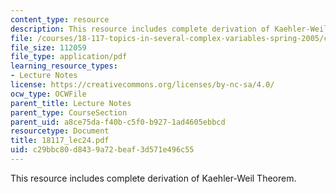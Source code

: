 ```yaml
---
content_type: resource
description: This resource includes complete derivation of Kaehler-Weil Theorem.
file: /courses/18-117-topics-in-several-complex-variables-spring-2005/c29bbc80d8439a72beaf3d571e496c55_18117_lec24.pdf
file_size: 112059
file_type: application/pdf
learning_resource_types:
- Lecture Notes
license: https://creativecommons.org/licenses/by-nc-sa/4.0/
ocw_type: OCWFile
parent_title: Lecture Notes
parent_type: CourseSection
parent_uid: a8ce75da-f40b-c5f0-b927-1ad4605ebbcd
resourcetype: Document
title: 18117_lec24.pdf
uid: c29bbc80-d843-9a72-beaf-3d571e496c55
---
```

This resource includes complete derivation of Kaehler-Weil Theorem.